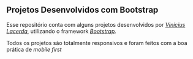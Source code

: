 ## Projetos Desenvolvidos com Bootstrap

Esse repositório conta com alguns projetos desenvolvidos por _[Vinícius Lacerda](https://www.linkedin.com/in/viniciuslmn/)_, utilizando o framework _[Bootstrap](https://getbootstrap.com/)_. 

Todos os projetos são totalmente responsivos e foram feitos com a boa prática de _mobile first_ 
